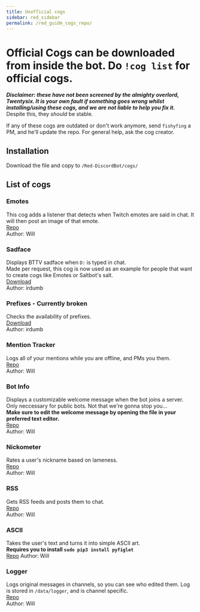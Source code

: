 ```yaml
---
title: Unofficial cogs
sidebar: red_sidebar
permalink: /red_guide_cogs_repo/
---
```


# Official Cogs can be downloaded from inside the bot. Do `!cog list` for official cogs.

***Disclaimer: these have not been screened by the almighty overlord, Twentysix. It is your own fault if something goes wrong whilst installing/using these cogs, and we are not liable to help you fix it.*** Despite this, they *should* be stable.

If any of these cogs are outdated or don't work anymore, send `fishyfing` a PM, and he'll update the repo. For general help, ask the cog creator.  

## Installation  

Download the file and copy to `/Red-DiscordBot/cogs/`

## List of cogs  

### Emotes  

This cog adds a listener that detects when Twitch emotes are said in chat. It will then post an image of that emote.  
[Repo](https://github.com/tekulvw/Red-DiscordBot)  
Author: Will

### Sadface  

Displays BTTV sadface when `D:` is typed in chat.  
Made per request, this cog is now used as an example for people that want to create cogs like Emotes or Saltbot's salt.  
[Download](https://cdn.discordapp.com/attachments/133251234164375552/171209522692489218/sadface.py)  
Author: irdumb

### Prefixes - Currently broken  

Checks the availability of prefixes.  
[Download](https://cdn.discordapp.com/attachments/133251234164375552/171209593773490177/prefixes.py)  
Author: irdumb

### Mention Tracker  

Logs all of your mentions while you are offline, and PMs you them.  
[Repo](https://github.com/tekulvw/Red-DiscordBot)  
Author: Will

### Bot Info  

Displays a customizable welcome message when the bot joins a server. Only neccessary for public bots. Not that we're gonna stop you...  
**Make sure to edit the welcome message by opening the file in your preferred text editor.**  
[Repo](https://github.com/tekulvw/Red-DiscordBot)  
Author: Will

### Nickometer

Rates a user's nickname based on lameness.  
[Repo](https://github.com/tekulvw/Red-DiscordBot)  
Author: Will

### RSS

Gets RSS feeds and posts them to chat.  
[Repo](https://github.com/tekulvw/Red-DiscordBot)  
Author: Will

### ASCII

Takes the user's text and turns it into simple ASCII art.  
**Requires you to install `sudo pip3 install pyfiglet`**  
[Repo](https://github.com/tekulvw/Red-DiscordBot)
Author: Will

### Logger

Logs original messages in channels, so you can see who edited them. Log is stored in `/data/logger`, and is channel specific.  
[Repo](https://github.com/tekulvw/Red-DiscordBot)  
Author: Will
